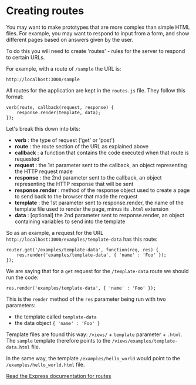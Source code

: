 # Creating routes

You may want to make prototypes that are more complex than simple HTML files. For example, you may want to respond to input from a form, and show different pages based on answers given by the user.

To do this you will need to create 'routes' - rules for the server to respond to certain URLs.

For example, with a route of `/sample` the URL is:

    http://localhost:3000/sample

All routes for the application are kept in the `routes.js` file. They follow this format:

    verb(route, callback(request, response) {
        response.render(template, data);
    });

Let's break this down into bits:

* **verb** : the type of request ('get' or 'post')
* **route** : the route section of the URL as explained above
* **callback** : a function that contains the code executed when that route is requested
* **request** : the 1st parameter sent to the callback, an object representing the HTTP request made
* **response** : the 2nd parameter sent to the callback, an object representing the HTTP response that will be sent
* **response.render** : method of the response object used to create a page to send back to the browser that made the request
* **template** : the 1st parameter sent to response.render, the name of the template file used to render the page, minus its `.html` extension
* **data** : [optional] the 2nd parameter sent to response.render, an object containing variables to send into the template

So as an example, a request for the URL `http://localhost:3000/examples/template-data` has this route:

    router.get('/examples/template-data', function(req, res) {
        res.render('examples/template-data', { 'name' : 'Foo' });
    });

We are saying that for a `get` request for the `/template-data` route we should run the code:

    res.render('examples/template-data', { 'name' : 'Foo' });

This is the `render` method of the `res` parameter being run with two parameters:

- the template called `template-data`
- the data object `{ 'name' : 'Foo' }`

Template files are found this way: `/views/` + `template` parameter + `.html`. The `sample` template therefore points to the `/views/examples/template-data.html` file.

In the same way, the template `/examples/hello_world` would point to the `/examples/hello_world.html` file.

[Read the Express documentation for routes](http://expressjs.com/4x/api.html#app.VERB)
